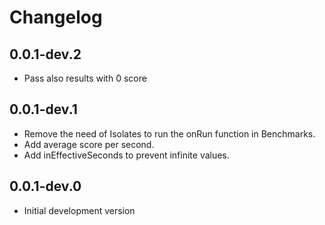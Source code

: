 # Changelog

## 0.0.1-dev.2

- Pass also results with 0 score

## 0.0.1-dev.1

- Remove the need of Isolates to run the onRun function in Benchmarks.
- Add average score per second.
- Add inEffectiveSeconds to prevent infinite values.

## 0.0.1-dev.0

- Initial development version
